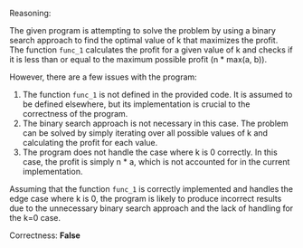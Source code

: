 Reasoning:

The given program is attempting to solve the problem by using a binary search approach to find the optimal value of k that maximizes the profit. The function `func_1` calculates the profit for a given value of k and checks if it is less than or equal to the maximum possible profit (n * max(a, b)).

However, there are a few issues with the program:

1. The function `func_1` is not defined in the provided code. It is assumed to be defined elsewhere, but its implementation is crucial to the correctness of the program.
2. The binary search approach is not necessary in this case. The problem can be solved by simply iterating over all possible values of k and calculating the profit for each value.
3. The program does not handle the case where k is 0 correctly. In this case, the profit is simply n * a, which is not accounted for in the current implementation.

Assuming that the function `func_1` is correctly implemented and handles the edge case where k is 0, the program is likely to produce incorrect results due to the unnecessary binary search approach and the lack of handling for the k=0 case.

Correctness: **False**
